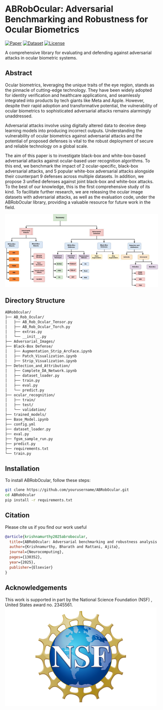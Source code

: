 # ABRobOcular: Adversarial Benchmarking and Robustness for Ocular Biometrics

[![Paper](https://img.shields.io/badge/Paper-📄Neurocomputing-red)](https://www.sciencedirect.com/science/article/pii/S0925231225010240)
[![Dataset](https://img.shields.io/badge/Dataset-🤗%20Hugging%20Face-yellow)](https://huggingface.co/datasets/BharathK333/ABRobOcular_Attacks)
[![License](https://img.shields.io/badge/License-Apache_2.0-blue.svg)](https://opensource.org/licenses/Apache-2.0)

A comprehensive library for evaluating and defending against adversarial attacks in ocular biometric systems.

## Abstract
Ocular biometrics, leveraging the unique traits of the eye region, stands as the pinnacle of cutting-edge technology. They have been widely adopted for identity verification and healthcare applications, and seamlessly integrated into products by tech giants like Meta and Apple. However, despite their rapid adoption and transformative potential, the vulnerability of ocular biometrics to sophisticated adversarial attacks remains alarmingly unaddressed. 

Adversarial attacks involve using digitally altered data to deceive deep learning models into producing incorrect outputs. Understanding the vulnerability of ocular biometrics against adversarial attacks and the potential of proposed defenses is vital to the robust deployment of secure and reliable technology on a global scale.

The aim of this paper is to investigate black-box and white-box-based adversarial attacks against ocular-based user recognition algorithms.
To this end, we benchmark the impact of $2$ ocular-specific, black-box adversarial attacks, and $5$ popular white-box adversarial attacks alongside their counterpart $9$ defenses across multiple datasets. In addition, we propose $3$ unified defenses against joint black-box and white-box attacks.
To the best of our knowledge, this is the first comprehensive study of its kind. To facilitate further research, we are releasing the ocular image datasets with adversarial attacks, as well as the evaluation code, under the ABRobOcular library, providing a valuable resource for future work in the field.

![alt text](assets/taxonomy.jpg)

## Directory Structure
```plaintext
ABRobOcular/
├── AB_Rob_Ocular/
│   ├── AB_Rob_Ocular_Tensor.py
│   ├── AB_Rob_Ocular_Torch.py
│   ├── extras.py
│   └── __init__.py
├── Adversarial_Images/
├── Black-Box Defense/
│   ├── Augmentation_Strip_ArcFace.ipynb
│   ├── Patch_Visualization.ipynb
│   ├── Strip_Visualization.ipynb
├── Detection_and_Attribution/
│   ├── Complete_DA_Network.ipynb
│   ├── dataset_loader.py
│   ├── train.py
│   ├── eval.py
│   └── predict.py
├── ocular_recognition/
│   ├── train/
│   ├── test/
│   └── validation/
├── trained_models/
├── Base_Model.ipynb
├── config.yml
├── dataset_loader.py
├── eval.py
├── fgsm_sample_run.py
├── predict.py
├── requirements.txt
└── train.py
```

## Installation
To install ABRobOcular, follow these steps:
```bash
git clone https://github.com/yourusername/ABRobOcular.git
cd ABRobOcular
pip install -r requirements.txt
```

## Citation
Please cite us if you find our work useful
```bibtex
@article{krishnamurthy2025abrobocular,
  title={ABRobOcular: Adversarial benchmarking and robustness analysis of datasets and tools for ocular-based user recognition},
  author={Krishnamurthy, Bharath and Rattani, Ajita},
  journal={Neurocomputing},
  pages={130352},
  year={2025},
  publisher={Elsevier}
}
```

## Acknowledgements
This work is supported in part by the National Science Foundation (NSF) , United States award no. 2345561.
![alt text](assets/NSF_Logo.png)